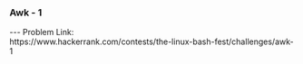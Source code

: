<h3>Awk - 1</h3>
---
Problem Link:<br/>
https://www.hackerrank.com/contests/the-linux-bash-fest/challenges/awk-1
